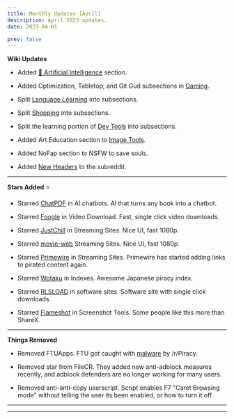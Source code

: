 ```yaml
---
title: Monthly Updates [April]
description: April 2023 updates.
date: 2023-04-01

prev: false
---
```

<Post authors="['nbats']" />

**Wiki Updates**

* Added [🤖 Artificial Intelligence](https://www.reddit.com/r/FREEMEDIAHECKYEAH/wiki/ai) section.

* Added Optimization, Tabletop, and Git Gud subsections in [Gaming](https://fmhy.pages.dev/gamingpiracyguide/#gaming-tools).

* Split [Language Learning](https://fmhy.pages.dev/edupiracyguide/#language-learning) into subsections.

* Split [Shopping](https://fmhy.pages.dev/miscguide/#shopping) into subsections.

* Split the learning portion of [Dev Tools](https://fmhy.pages.dev/devtools/) into subsections.

* Added Art Education section to [Image Tools](https://fmhy.pages.dev/img-tools/#art-education). 

* Added NoFap section to NSFW to save souls.

* Added [New Headers](https://imgur.com/a/YXWUZun) to the subreddit. 

***

**Stars Added** ⭐

* Starred [ChatPDF](https://fmhy.pages.dev/ai/#ai-chatbots) in AI chatbots. AI that turns any book into a chatbot.

* Starred [Foogle](https://fmhy.pages.dev/videopiracyguide/#drives--directories) in Video Download. Fast, single click video downloads.

* Starred [JustChill](https://fmhy.pages.dev/videopiracyguide/#dedicated-hosts) in Streaming Sites. Nice UI, fast 1080p.

* Starred [movie-web](https://fmhy.pages.dev/videopiracyguide/#multi-hosts) Streaming Sites. Nice UI, fast 1080p.

* Starred [Primewire](https://fmhy.pages.dev/videopiracyguide/#multi-hosts) in Streaming Sites. Primewire has started adding links to pirated content again. 

* Starred [Wotaku](https://wotaku.pages.dev/) in Indexes. Awesome Japanese piracy index.

* Starred [RLSLOAD](https://fmhy.pages.dev/downloadpiracyguide/#software-sites) in software sites. Software site with single click downloads.

* Starred [Flameshot](https://fmhy.pages.dev/img-tools/#screenshot-tools) in Screenshot Tools. Some people like this more than ShareX.

***

**Things Removed**

* Removed FTUApps. FTU got caught with [malware](https://redd.it/120xk62) by /r/Piracy.

* Removed star from FileCR. They added new anti-adblock measures recently, and adblock defenders are no longer working for many users.

* Removed anti-anti-copy userscript. Script enables F7 "Caret Browsing mode" without telling the user its been enabled, or how to turn it off.

***
***
